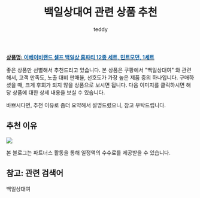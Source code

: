 ﻿---
layout: post
title:  "백일상대여 관련 상품 추천"
author: teddy
categories: [ 가구/인테리어 ]
tags: [백일상대여]
image: https://static.coupangcdn.com/image/retail/images/2020/08/18/10/7/859def76-3050-44b3-9597-965746a9553f.jpg 
description: "쿠팡에서 백일상대여 관련 상품으로 가장 고객 선호도가 높은 제품 중 하나입니다."
---

<a href="https://link.coupang.com/re/AFFSDP?lptag=AF3256674&pageKey=1971717092&itemId=3353827319&vendorItemId=71340594886&traceid=V0-153-05fa2904d765e618&requestid=20221226231350215235947"><b>상품명: <font color='#01579B'>이베이비랜드 셀프 백일상 홈파티 12종 세트, 민트모던, 1세트</font></b></a>

좋은 상품만 선별해서 추천드리고 있습니다.
본 상품은 쿠팡에서 "백일상대여" 와 관련해서, 고객 만족도, 노출 대비 판매율, 선호도가 가장 높은 제품 중의 하나입니다.
구매하셨을 때, 크게 후회가 되지 않을 상품으로 보시면 됩니다. 
다음 이미지를 클릭하시면 해당 상품에 대한 상세 내용을 보실 수 있습니다.

바쁘시다면, 추천 이유로 좀더 요약해서 설명드렸으니, 참고 부탁드립니다.

## 추천 이유 

<a href="https://link.coupang.com/re/AFFSDP?lptag=AF3256674&pageKey=1971717092&itemId=3353827319&vendorItemId=71340594886&traceid=V0-153-05fa2904d765e618&requestid=20221226231350215235947"><img src="https://thumbnail8.coupangcdn.com/thumbnails/remote/q89/image/retail/images/2020/08/18/10/7/f74dd885-0a6e-4043-966d-342b2c428bac.jpg"></a> 

본 블로그는 파트너스 활동을 통해 일정액의 수수료를 제공받을 수 있습니다.

## 참고: 관련 검색어    
백일상대여